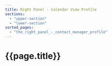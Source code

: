 ```yaml
---
title: Right Panel - Calendar View Profile
sections:
  - "upper-section"
  - "lower-section"
sorted_pages:
  - "the_right_panel_-_contact_manager_profile"
---
```

# {{page.title}}
